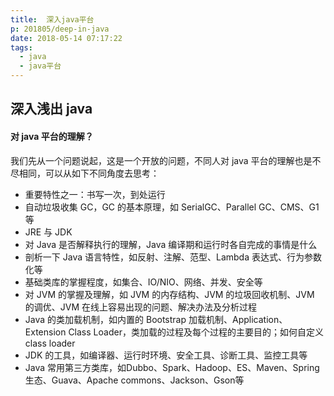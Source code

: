 ```yaml
---
title:  深入java平台
p: 201805/deep-in-java
date: 2018-05-14 07:17:22
tags:
  - java
  - java平台
---
```


## 深入浅出 java

#### 对 java 平台的理解？

我们先从一个问题说起，这是一个开放的问题，不同人对 java 平台的理解也是不尽相同，可以从如下不同角度去思考：

- 重要特性之一：书写一次，到处运行
- 自动垃圾收集 GC，GC 的基本原理，如 SerialGC、Parallel GC、CMS、G1等
- JRE 与 JDK
- 对 Java 是否解释执行的理解，Java 编译期和运行时各自完成的事情是什么
- 剖析一下 Java 语言特性，如反射、注解、范型、Lambda 表达式、行为参数化等
- 基础类库的掌握程度，如集合、IO/NIO、网络、并发、安全等
- 对 JVM 的掌握及理解，如 JVM 的内存结构、JVM 的垃圾回收机制、JVM 的调优、JVM 在线上容易出现的问题、解决办法及分析过程
- Java 的类加载机制，如内置的 Bootstrap 加载机制、Application、Extension Class Loader，类加载的过程及每个过程的主要目的；如何自定义 class loader
- JDK 的工具，如编译器、运行时环境、安全工具、诊断工具、监控工具等
- Java 常用第三方类库，如Dubbo、Spark、Hadoop、ES、Maven、Spring生态、Guava、Apache commons、Jackson、Gson等

